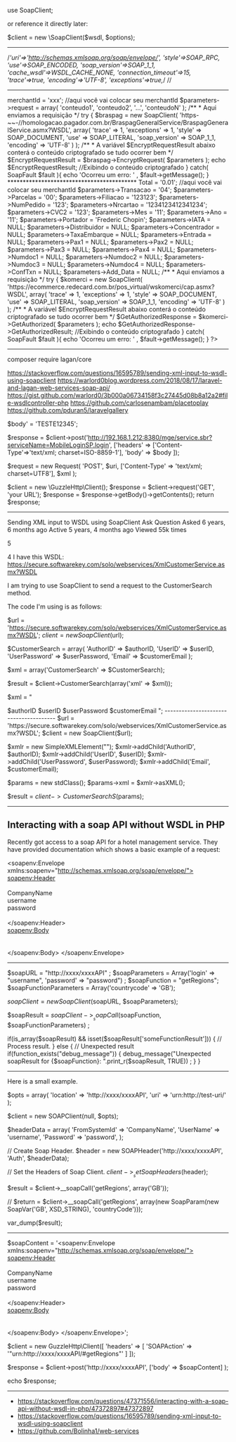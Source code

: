 use SoapClient;

or reference it directly later:

$client = new \SoapClient($wsdl, $options);



**********************************************************************
 /*'uri'=>'http://schemas.xmlsoap.org/soap/envelope/',
            'style'=>SOAP_RPC,
            'use'=>SOAP_ENCODED,
            'soap_version'=>SOAP_1_1,
            'cache_wsdl'=>WSDL_CACHE_NONE,
            'connection_timeout'=>15,
            'trace'=>true,
            'encoding'=>'UTF-8',
            'exceptions'=>true,*/
            //

**********************************************************************


<?php
/**
* Preparando requisição
*/
$parameters = new stdClass();
$parameters->merchantId = 'xxx'; //aqui você vai colocar seu merchantId
$parameters->request = array(
'conteudo1',
'conteudo2',
'...',
'conteudoN'
);


/**
* Aqui enviamos a requisição
*/
try {
$braspag = new SoapClient( 'https-~~-//homologacao.pagador.com.br/BraspagGeneralService/BraspagGeneralService.asmx?WSDL',
	array(
		'trace'			=> 1,
		'exceptions'	=> 1,
		'style'			=> SOAP_DOCUMENT,
		'use'			=> SOAP_LITERAL,
		'soap_version'	=> SOAP_1_1,
		'encoding'		=> 'UTF-8'
	)
);

/**
	* A variável $EncryptRequestResult abaixo conterá o conteúdo criptografado se tudo ocorrer bem
	*/
$EncryptRequestResult = $braspag->EncryptRequest( $parameters );

echo $EncryptRequestResult; //Exibindo o conteúdo criptografado
} catch( SoapFault $fault ){
echo 'Ocorreu um erro: ' , $fault->getMessage();
}



******************************************

<?php
/**
* Preparando requisição
*/
$parameters = new stdClass();
$parameters->Total = '0.01'; //aqui você vai colocar seu merchantId
$parameters->Transacao = '04';
$parameters->Parcelas = '00';
$parameters->Filiacao = '123123';
$parameters->NumPedido = '123';
$parameters->Nrcartao = '1234123412341234';
$parameters->CVC2 = '123';
$parameters->Mes = '11';
$parameters->Ano = '11';
$parameters->Portador = 'Frederic Chopin';
$parameters->IATA = NULL;
$parameters->Distribuidor = NULL;
$parameters->Concentrador = NULL;
$parameters->TaxaEmbarque = NULL;
$parameters->Entrada = NULL;
$parameters->Pax1 = NULL;
$parameters->Pax2 = NULL;
$parameters->Pax3 = NULL;
$parameters->Pax4 = NULL;
$parameters->Numdoc1 = NULL;
$parameters->Numdoc2 = NULL;
$parameters->Numdoc3 = NULL;
$parameters->Numdoc4 = NULL;
$parameters->ConfTxn = NULL;
$parameters->Add_Data = NULL;


/**
* Aqui enviamos a requisição
*/
try {
       $komerci = new SoapClient( 'https://ecommerce.redecard.com.br/pos_virtual/wskomerci/cap.asmx?WSDL',
               array(
                       'trace'                 => 1,
                       'exceptions'    		=> 1,
                       'style'                 => SOAP_DOCUMENT,
                       'use'                   => SOAP_LITERAL,
                       'soap_version'  		=> SOAP_1_1,
                       'encoding'              => 'UTF-8'
               )
       );

       /**
       * A variável $EncryptRequestResult abaixo conterá o conteúdo criptografado se tudo ocorrer bem
       */
$GetAuthorizedResponse = $komerci->GetAuthorized( $parameters );

echo $GetAuthorizedResponse->GetAuthorizedResult; //Exibindo o conteúdo criptografado

} catch( SoapFault $fault ){

	echo 'Ocorreu um erro: ' , $fault->getMessage();

}

?>


-------------------

composer require lagan/core


https://stackoverflow.com/questions/16595789/sending-xml-input-to-wsdl-using-soapclient
https://warlord0blog.wordpress.com/2018/08/17/laravel-and-lagan-web-services-soap-api/
https://gist.github.com/warlord0/3b000a06734158f3c27445d08b8a12a2#file-wsdlcontroller-php
https://github.com/carlosenambam/placetoplay
https://github.com/pduran5/laravelgallery


$body' = '<?xml version="1.0" encoding="ISO-8859-1"?><serviceRequest serviceName="MobileLoginSP.login"><requestBody><NOMUSU>TESTE</NOMUSU><INTERNO>12345</INTERNO></requestBody></serviceRequest>';

$response = $client->post('http://192.168.1.212:8380/mge/service.sbr?serviceName=MobileLoginSP.login', 
  ['headers' => ['Content-Type'=>'text/xml; charset=ISO-8859-1'],
  'body' => $body
]);

$request = new Request(
    'POST', 
    $uri,
    ['Content-Type' => 'text/xml; charset=UTF8'],
    $xml
);


$client = new \GuzzleHttp\Client();
$response = $client->request('GET', 'your URL');
$response = $response->getBody()->getContents();
return $response;

-----------------------------------------------------------------------------------

Sending XML input to WSDL using SoapClient
Ask Question
Asked 6 years, 6 months ago
Active 5 years, 4 months ago
Viewed 55k times

5


4
I have this WSDL: https://secure.softwarekey.com/solo/webservices/XmlCustomerService.asmx?WSDL

I am trying to use SoapClient to send a request to the CustomerSearch method.

The code I'm using is as follows:

$url = 'https://secure.softwarekey.com/solo/webservices/XmlCustomerService.asmx?WSDL';
$client = new SoapClient($url);

$CustomerSearch = array(
    'AuthorID' => $authorID,
    'UserID' => $userID,
    'UserPassword' => $userPassword,
    'Email' => $customerEmail 
);

$xml = array('CustomerSearch' => $CustomerSearch);

$result = $client->CustomerSearch(array('xml' => $xml));

$xml = "
<?xml version=\"1.0\" encoding=\"utf-8\"?> 
<CustomerSearch>
    <AuthorID>$authorID</AuthorID>
    <UserID>$userID</UserID>
    <UserPassword>$userPassword</UserPassword>
    <Email>$customerEmail</Email>
</CustomerSearch>
";
---------------------------------------
$url = 'https://secure.softwarekey.com/solo/webservices/XmlCustomerService.asmx?WSDL';
$client = new SoapClient($url);

$xmlr = new SimpleXMLElement("<CustomerSearch></CustomerSearch>");
$xmlr->addChild('AuthorID', $authorID);
$xmlr->addChild('UserID', $userID);
$xmlr->addChild('UserPassword', $userPassword);
$xmlr->addChild('Email', $customerEmail);

$params = new stdClass();
$params->xml = $xmlr->asXML();

$result = $client->CustomerSearchS($params);


---------------------------------------


## Interacting with a soap API without WSDL in PHP
Recently got access to a soap API for a hotel management service. They have provided documentation which shows a basic example of a request:

<soapenv:Envelope xmlns:soapenv="http://schemas.xmlsoap.org/soap/envelope/">    
<soapenv:Header>       
  <Auth xmlns="http://xxxx/xxxxAPI">          
  <FromSystemId ID="1">CompanyName</FromSystemId>          
    <UserName>username</UserName>          
    <Password>password</Password>       
  </Auth>    
</soapenv:Header>    
<soapenv:Body>       
  <GetRegions Timestamp="2016-04-11" Version="1.0" Lang="en" 
     xmlns="http://xxxx/xxxxAPI">
  <Country Code="GB" />  
  </GetRegions>    
</soapenv:Body> 
</soapenv:Envelope>


---------------------------------------
$soapURL = "http://xxxx/xxxxAPI" ;
$soapParameters = Array('login' => "username", 'password' => "password") ;
$soapFunction = "getRegions";
$soapFunctionParameters = Array('countrycode' => 'GB');

$soapClient = new SoapClient($soapURL, $soapParameters);

$soapResult = $soapClient->__soapCall($soapFunction, 
$soapFunctionParameters) ;

if(is_array($soapResult) && isset($soapResult['someFunctionResult'])) {
    // Process result.
} else {
    // Unexpected result
    if(function_exists("debug_message")) {
        debug_message("Unexpected soapResult for {$soapFunction}: ".print_r($soapResult, TRUE)) ;
    }
}

---------------------------------------

Here is a small example.

$opts = array(
    'location' => 'http://xxxx/xxxxAPI',
    'uri' => 'urn:http://test-uri/'
);

$client = new SOAPClient(null, $opts);

$headerData = array(
    'FromSystemId' => 'CompanyName',
    'UserName' => 'username',
    'Password' => 'password',
);

// Create Soap Header.
$header = new SOAPHeader('http://xxxx/xxxxAPI', 'Auth', $headerData);

// Set the Headers of Soap Client.
$client->__setSoapHeaders($header);


$result = $client->__soapCall('getRegions', array('GB'));

// $return = $client->__soapCall('getRegions', array(new SoapParam(new SoapVar('GB', XSD_STRING), 'countryCode')));

var_dump($result);


---------------------------------------

$soapContent = '<soapenv:Envelope xmlns:soapenv="http://schemas.xmlsoap.org/soap/envelope/">    
<soapenv:Header>       
  <Auth xmlns="http://xxxx/xxxxAPI">          
  <FromSystemId ID="1">CompanyName</FromSystemId>          
    <UserName>username</UserName>          
    <Password>password</Password>       
  </Auth>    
</soapenv:Header>    
<soapenv:Body>       
  <GetRegions Timestamp="2016-04-11" Version="1.0" Lang="en" 
     xmlns="http://xxxx/xxxxAPI">
  <Country Code="GB" />  
  </GetRegions>    
</soapenv:Body> 
</soapenv:Envelope>';

$client = new GuzzleHttp\Client([
    'headers' => [ 'SOAPAction' => '"urn:http://xxxx/xxxxAPI/#getRegions"' ]
]);

$response = $client->post('http://xxxx/xxxxAPI',
    ['body' => $soapContent]
);

echo $response;


---------------------------------------

- https://stackoverflow.com/questions/47371556/interacting-with-a-soap-api-without-wsdl-in-php/47372897#47372897
- https://stackoverflow.com/questions/16595789/sending-xml-input-to-wsdl-using-soapclient
- https://github.com/Bolinha1/web-services




